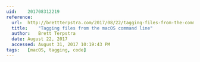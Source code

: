 ```yaml
---
uid:	201708312219
reference:
  url:	http://brettterpstra.com/2017/08/22/tagging-files-from-the-command-line/
  title:	"Tagging files from the macOS command line"
  author:	Brett Terpstra
  date:	August 22, 2017
  accessed:	August 31, 2017 10:19:43 PM
tags:	[macOS, tagging, code]
---
```

